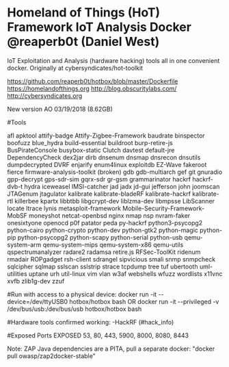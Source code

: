 # Homeland of Things (HoT) Framework IoT Analysis Docker @reaperb0t (Daniel West)

IoT Exploitation and Analysis (hardware hacking) tools all in one convenient docker. Originally at cybersyndicates/hot-toolkit

https://github.com/reaperb0t/hotbox/blob/master/Dockerfile
https://homelandofthings.org
http://blog.obscuritylabs.com/
http://cybersyndicates.org

New version AO 03/19/2018 (8.62GB)

#Tools

afl
apktool
attify-badge
Attify-Zigbee-Framework
baudrate
binspector
boofuzz
blue_hydra
build-essential
buildroot
burp-retire-js
BusPirateConsole
busybox-static
Clutch
davtest
default-jre
DependencyCheck
dex2jar
dirb
dnsenum
dnsmap
dnsrecon
dnsutils
dumpdecrypted
DVRF
enjarify
enum4linux
exploitdb
EZ-Wave
fakeroot
fierce
firmware-analysis-toolkit (broken)
gdb
gdb-multiarch
gef
git
gnuradio
gpp-decrypt
gps-sdr-sim
gqrx-sdr
gr-gsm
grammarinator
hackrf
hackrf-dvb-t
hydra
iceweasel
IMSI-catcher
jad
jadx
jd-gui
jefferson
john
joomscan
JTAGenum
jtagulator
kalibrate
kalibrate-bladeRF
kalibrate-hackrf
kalibrate-rtl
killerbee
kpartx
libbtbb
libgcrypt-dev
liblzma-dev
libmpsse
LibScanner
locate
ltrace
lynis
metasploit-framework
Mobile-Security-Framework-MobSF
moneyshot
netcat-openbsd
nginx
nmap
nsp
nvram-faker
onesixtyone
openocd
p0f
patator
peda
py-hackrf
python3-psycopg2
python-cairo
python-crypto
python-dev
python-gtk2
python-magic
python-pip
python-psycopg2
python-scapy
python-serial
python-usb
qemu-system-arm
qemu-system-mips
qemu-system-x86
qemu-utils
qspectrumanalyzer
radare2
radamsa
retire.js
RFSec-ToolKit
ridenum
rmadair
ROPgadget
rsh-client
sdrangel
sipvicious
smali
snmp
snmpcheck
sqlcipher
sqlmap
sslscan
sslstrip
strace
tcpdump
tree
tuf
ubertooth
uml-utilities
uptane
urh
util-linux
vim
vlan
w3af
webshells
wfuzz
wordlists
x11vnc
xvfb
zlib1g-dev
zzuf

#Run with access to a physical device:
docker run -it --device=/dev/ttyUSB0 hotbox/hotbox bash
OR
docker run -it --privileged -v /dev/bus/usb:/dev/bus/usb hotbox/hotbox bash

#Hardware tools confirmed working:
-HackRF (#hack_info)

#Exposed Ports
EXPOSED 53, 80, 443, 5900, 8000, 8080, 8443

Note: ZAP Java dependencies are a PITA, pull a separate docker: "docker pull owasp/zap2docker-stable"
